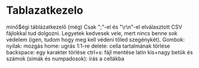 # Tablazatkezelo
 minő$égi táblázatkezelő
 (még) Csak ";"-el és "\r\n"-el elválasztott CSV fájlokkal tud dolgozni. 
 Legyetek kedvesek vele, mert nincs benne sok védelem (igen, tudom hogy meg kell védeni tőled szegénykét).
 Gombok: <br />
    nyilak: mozgás
    home: ugrás 1:1-re
    delete: cella tartalmának törlése
    backspace: egy karakter törlése
    ctrl+s: fájl mentése
    latin kis+nagy betűk és számok (simák és numpadosok): írás a cellákba
